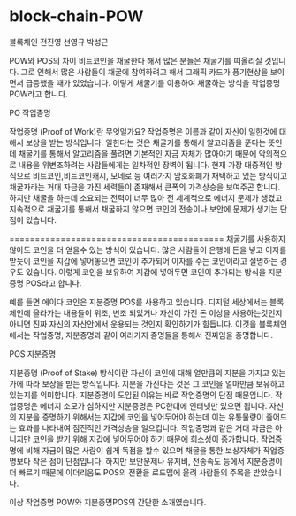 # block-chain-POW
블록체인 전진영 선영규 박성근

POW와 POS의 차이
비트코인을 채굴한다 해서 많은 분들은 채굴기를 떠올리실 것입니다.
그로 인해서 많은 사람들이 채굴에 참여하려고 해서 그래픽 카드가 풍기현상을 보이면서 급등했을 때가 있었습니다.
이렇게 채굴기를 이용하여 채굴하는 방식을 작업증명 POW라고 합니다.

PO 작업증명

작업증명 (Proof of Work)란 무엇일가요?
작업증명은 이름과 같이 자신이 일한것에 대해서 보상을 받는 방식입니다.
일한다는 것은 채굴기를 통해서 알고리즘을 푼다는 뜻인데
채굴기를 통해서 알고리즘을 풀려면 기본적인 자금 자체가 많아야기 때문에
악의적으로 내용을 위변조하려는 사람들에게는 일차적인 장벽이 됩니다.
현재 가장 대중적인 방식으로 비트코인,비트코인캐시, 모네로 등 여러가지 암호화폐가 채택하고
있는 방식이고 채굴자라는 거대 자금을 가진 세력들이 존재해서 큰폭의 가격상승을 보여주곤 합니다.
하지만 채굴을 하는데 소요되는 전력이 너무 많아 전 세계적으로 에너지 문제가 생겼고
지속적으로 채굴기를 통해서 채굴하지 않으면 코인의 전송이나 보안에 문제가 생기는 단점이 있습니다.


==========================================
채굴기를 사용하지 않아도 코인을 더 얻을수 있는 방식이 있습니다.
많은 사람들이 은행에 돈을 넣고 이자를 받듯이 코인을 지갑에 넣어놓으면
코인이 추가되어 이자를 주는 코인이라고 설명하는 경우도 있습니다.
이렇게 코인을 보유하여 지갑에 넣어두면 코인이 추가되는 방식을 지분증명 POS라고 합니다. 

예를 들면 에이다 코인은 지분증명 POS를 사용하고 있습니다.
디지털 세상에서는 블록체인에 올라가는 내용들이 위조, 변조 되었거나
자신이 가진 돈 이상을 사용하는것인지 아니면 진짜 자신의 자산안에서 운용되는 것인지 확인하기가 힘듭니다.
이것을 블록체인에서는 작업증명, 지분증명과 같이 여러가지 증명들을 통해서 진짜임을 증명합니다.

POS 지분증명

지분증명 (Proof of Stake) 방식이란 자신이 코인에 대해 얼만큼의 지분을 가지고 있는가에 따라
보상을 받는 방식입니다. 지분을 가진다는 것은 그 코인을 얼마만큼 보유하고있는지를 의미합니다.
지분증명이 도입된 이유는 바로 작업증명의 단점 때문입니다.
작업증명은 에너지 소모가 심하지만 지분증명은 PC한대에 인터넷만 있으면 됩니다.
자신의 지분을 증명하기 위해서는 지갑에 코인을 넣어두어야 하는데 이는 유통물량이 줄어드는 효과를 나타내여
점진적인 가격상승을 일으킵니다.
작업증명과 같은 거대 자금은 아니지만 코인을 받기 위해 지갑에 넣어두어야 하기 때문에 희소성이 증가합니다.
작업증명에 비해 자금이 많은 사람이 쉽게 독점을 할수 있으며
채굴을 통한 보상자체가 작업증명보다 작은 점이 단점입니다. 
하지만 보안문제나 유지비, 전송속도 등에서 지분증명이 더 빠르기 때문에 이더리움도 POS의 전환을
로드맵에 올려 사람들의 주목을 받았습니다.

이상 작업증명 POW와 지분증명POS의 간단한 소개였습니다.

